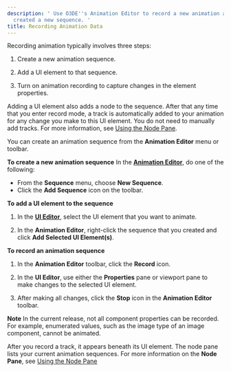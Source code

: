 ```yaml
---
description: ' Use O3DE''s Animation Editor to record a new animation after you have
  created a new sequence. '
title: Recording Animation Data
---
```


Recording animation typically involves three steps:

1. Create a new animation sequence\.

1. Add a UI element to that sequence\.

1. Turn on animation recording to capture changes in the element properties\.

Adding a UI element also adds a node to the sequence\. After that any time that you enter record mode, a track is automatically added to your animation for any change you make to this UI element\. You do not need to manually add tracks\. For more information, see [Using the Node Pane](/docs/user-guide/features/user-interface/animation/using-node-pane.md)\.

You can create an animation sequence from the **Animation Editor** menu or toolbar\.

**To create a new animation sequence**
In the [**Animation Editor**](/docs/user-guide/features/user-interface/animation/_index.md), do one of the following:
+ From the **Sequence** menu, choose **New Sequence**\.
+ Click the **Add Sequence** icon on the toolbar\.

**To add a UI element to the sequence**

1. In the [**UI Editor**](/docs/user-guide/features/interactivity/user-interface/editor/using.md), select the UI element that you want to animate\.

1. In the **Animation Editor**, right\-click the sequence that you created and click **Add Selected UI Element\(s\)**\.

**To record an animation sequence**

1. In the **Animation Editor** toolbar, click the **Record** icon\.

1. In the **UI Editor**, use either the **Properties** pane or viewport pane to make changes to the selected UI element\.

1. After making all changes, click the **Stop** icon in the **Animation Editor** toolbar\.

**Note**
In the current release, not all component properties can be recorded\. For example, enumerated values, such as the image type of an image component, cannot be animated\.

After you record a track, it appears beneath its UI element\. The node pane lists your current animation sequences\. For more information on the **Node Pane**, see [Using the Node Pane](/docs/user-guide/features/user-interface/animation/using-node-pane.md)